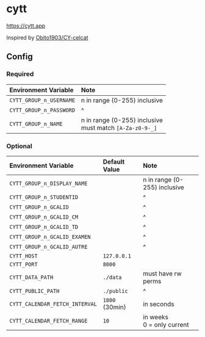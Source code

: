 
# cytt

https://cytt.app

Inspired by [Obito1903/CY-celcat](https://github.com/Obito1903/CY-celcat)

## Config

### Required
| Environment Variable           | Note 
| :----------------------------- | :-
| `CYTT_GROUP_n_USERNAME`        | n in range (0-255) inclusive
| `CYTT_GROUP_n_PASSWORD`        | ^
| `CYTT_GROUP_n_NAME`            | n in range (0-255) inclusive <br/> must match `[A-Za-z0-9-_]`

### Optional
| Environment Variable           | Default Value  | Note 
| :----------------------------- | :------------- | :-
| `CYTT_GROUP_n_DISPLAY_NAME`    |                | n in range (0-255) inclusive
| `CYTT_GROUP_n_STUDENTID`       |                | ^
| `CYTT_GROUP_n_GCALID`          |                | ^
| `CYTT_GROUP_n_GCALID_CM`       |                | ^
| `CYTT_GROUP_n_GCALID_TD`       |                | ^
| `CYTT_GROUP_n_GCALID_EXAMEN`   |                | ^
| `CYTT_GROUP_n_GCALID_AUTRE`    |                | ^
| `CYTT_HOST`                    | `127.0.0.1`    | 
| `CYTT_PORT`                    | `8000`         | 
| `CYTT_DATA_PATH`               | `./data`       | must have rw perms
| `CYTT_PUBLIC_PATH`             | `./public`     | ^
| `CYTT_CALENDAR_FETCH_INTERVAL` | `1800` (30min) | in seconds
| `CYTT_CALENDAR_FETCH_RANGE`    | `10`           | in weeks <br/> 0 = only current
